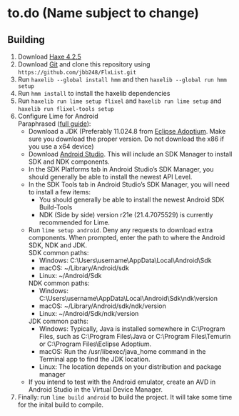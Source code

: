 # to.do (Name subject to change)

## Building
<ol>
    <li>Download <a href="https://haxe.org/download/version/4.2.5/">Haxe 4.2.5</a></li>
    <li>Download <a href="git-scm.com">Git</a> and clone this repository using <code>https://github.com/jbb248/FlxList.git</code></li>
    <li>Run <code>haxelib --global install hmm</code> and then <code>haxelib --global run hmm setup</code></li>
    <li>Run <code>hmm install</code> to install the haxelib dependencies</li>
    <li>Run <code>haxelib run lime setup flixel</code> and <code>haxelib run lime setup</code> and <code>haxelib run flixel-tools setup</code></li>
    <li>
        Configure Lime for Android
        <br/>Paraphrased (<a href="https://lime.openfl.org/docs/advanced-setup/android/">full guide</a>):
        <ul>
            <li>Download a JDK (Preferably 11.024.8 from <a href="https://adoptium.net/temurin/releases/?version=11">Eclipse Adoptium</a>. Make sure you download the proper version. Do not download the x86 if you use a x64 device)</li>
            <li>Download <a href="https://developer.android.com/studio">Android Studio</a>. This will include an SDK Manager to install SDK and NDK components.</li>
            <li>In the SDK Platforms tab in Android Studio’s SDK Manager, you should generally be able to install the newest API Level.</li>
            <li>
                In the SDK Tools tab in Android Studio’s SDK Manager, you will need to install a few items:
                <ul>
                    <li>You should generally be able to install the newest Android SDK Build-Tools</li>
                    <li>NDK (Side by side) version r21e (21.4.7075529) is currently recommended for Lime.</li>
                </ul>
            </li>
            <li>
                Run <code>lime setup android</code>. Deny any requests to download extra components. When prompted, enter the path to where the Android SDK, NDK and JDK.
                <br/> SDK common paths:
                <ul>
                    <li>Windows: C:\Users\username\AppData\Local\Android\Sdk</li>
                    <li>macOS: ~/Library/Android/sdk</li>
                    <li>Linux: ~/Android/Sdk</li>
                </ul>
                NDK common paths:
                <ul>
                    <li>Windows: C:\Users\username\AppData\Local\Android\Sdk\ndk\version</li>
                    <li>macOS: ~/Library/Android/sdk/ndk/version</li>
                    <li>Linux: ~/Android/Sdk/ndk/version</li>
                </ul>
                JDK common paths:
                <ul>
                    <li>Windows: Typically, Java is installed somewhere in C:\Program Files, such as C:\Program Files\Java or C:\Program Files\Temurin or C:\Program Files\Eclipse Adoptium.</li>
                    <li>macOS: Run the /usr/libexec/java_home command in the Terminal app to find the JDK location.</li>
                    <li>Linux: The location depends on your distribution and package manager</li>
                </ul>
            </li>
            <li>If you intend to test with the Android emulator, create an AVD in Android Studio in the Virtual Device Manager.</li>
        </ul>
        <li>Finally: run <code>lime build android</code> to build the project. It will take some time for the inital build to compile.</li>
    </li>
</ol>